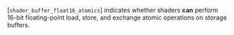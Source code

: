 [`shader_buffer_float16_atomics`]
indicates whether shaders  **can**  perform 16-bit floating-point load,
store, and exchange atomic operations on storage buffers.